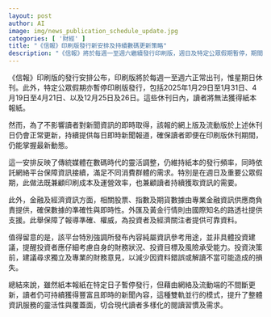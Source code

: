 ```yaml
---
layout: post
author: AI
image: img/news_publication_schedule_update.jpg
categories: [ '財經' ]
title: "《信報》印刷版發行新安排及持續數碼更新策略"
description: "《信報》將於每週一至週六繼續發行印刷版，週日及特定公眾假期暫停，期間網上及流動版持續更新，確保讀者即時取得新聞與金融資訊。"
---
```

《信報》印刷版的發行安排公布，印刷版將於每週一至週六正常出刊，惟星期日休刊。此外，特定公眾假期亦暫停印刷版發行，包括2025年1月29日至1月31日、4月19日至4月21日、以及12月25日及26日。這些休刊日內，讀者將無法獲得紙本報紙。

然而，為了不影響讀者對新聞資訊的即時取得，該報的網上版及流動版於上述休刊日仍會正常更新，持續提供每日即時新聞報道，確保讀者即便在印刷版休刊期間，仍能掌握最新動態。

這一安排反映了傳統媒體在數碼時代的靈活調整，仍維持紙本的發行頻率，同時依託網絡平台保障資訊接續，滿足不同消費群體的需求。特別是在週日及重要公眾假期，此做法既兼顧印刷成本及運營效率，也兼顧讀者持續獲取資訊的需要。

此外，金融及經濟資訊方面，相關股票、指數及期貨數據由專業金融資訊供應商負責提供，確保數據的準確性與即時性。外匯及黃金行情則由國際知名的路透社提供支援。此舉保障了報導準確、權威，為投資者及經濟關注者提供可靠資料。

值得留意的是，該平台特別強調所發布內容純屬資訊參考用途，並非具體投資建議，提醒投資者應仔細考慮自身的財務狀況、投資目標及風險承受能力。投資決策前，建議尋求獨立及專業的財務意見，以減少因資料錯誤或解讀不當可能造成的損失。

總結來說，雖然紙本報紙在特定日子暫停發行，但藉由網絡及流動端的不間斷更新，讀者仍可持續獲得豐富且即時的新聞內容，這種雙軌並行的模式，提升了整體資訊服務的靈活性與覆蓋面，切合現代讀者多樣化的閱讀習慣及需求。
